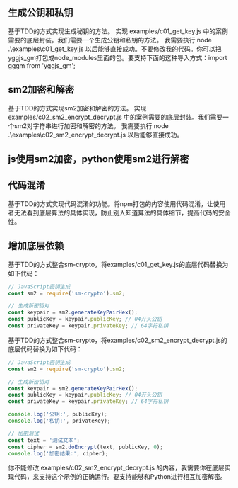 ## 生成公钥和私钥

基于TDD的方式实现生成秘钥的方法。
实现 examples/c01_get_key.js 中的案例需要的底层封装。我们需要一个生成公钥和私钥的方法。
我需要执行 node .\examples\c01_get_key.js 以后能够直接成功。不要修改我的代码。你可以把yggjs_gm打包成node_modules里面的包。要支持下面的这种导入方式：import gggm from 'yggjs_gm';

## sm2加密和解密

基于TDD的方式实现sm2加密和解密的方法。
实现 examples/c02_sm2_encrypt_decrypt.js 中的案例需要的底层封装。我们需要一个sm2对字符串进行加密和解密的方法。
我需要执行 node .\examples\c02_sm2_encrypt_decrypt.js 以后能够直接成功。

## js使用sm2加密，python使用sm2进行解密

## 代码混淆

基于TDD的方式实现代码混淆的功能。将npm打包的内容使用代码混淆，让使用者无法看到底层算法的具体实现，防止别人知道算法的具体细节，提高代码的安全性。

## 增加底层依赖

基于TDD的方式整合sm-crypto，将examples/c01_get_key.js的底层代码替换为如下代码：

```js
// JavaScript密钥生成
const sm2 = require('sm-crypto').sm2;

// 生成新密钥对
const keypair = sm2.generateKeyPairHex();
const publicKey = keypair.publicKey; // 04开头公钥
const privateKey = keypair.privateKey; // 64字符私钥
```

基于TDD的方式整合sm-crypto，将examples/c02_sm2_encrypt_decrypt.js的底层代码替换为如下代码：

```js
// JavaScript密钥生成
const sm2 = require('sm-crypto').sm2;

// 生成新密钥对
const keypair = sm2.generateKeyPairHex();
const publicKey = keypair.publicKey; // 04开头公钥
const privateKey = keypair.privateKey; // 64字符私钥

console.log('公钥:', publicKey);
console.log('私钥:', privateKey);

// 加密测试
const text = '测试文本';
const cipher = sm2.doEncrypt(text, publicKey, 0);
console.log('加密结果:', cipher);
```


你不能修改 examples/c02_sm2_encrypt_decrypt.js 的内容，我需要你在底层实现代码，来支持这个示例的正确运行。要支持能够和Python进行相互加密解密。

